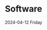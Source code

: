 ---
aliases: 
tags:
categories:
draft: false
slug: 
layout: subsection
githubrepo: 
keywords: 
type: 
date:
- 2024-04-12 Friday
description: 
title: Software
lastMod: 2024-06-27
---